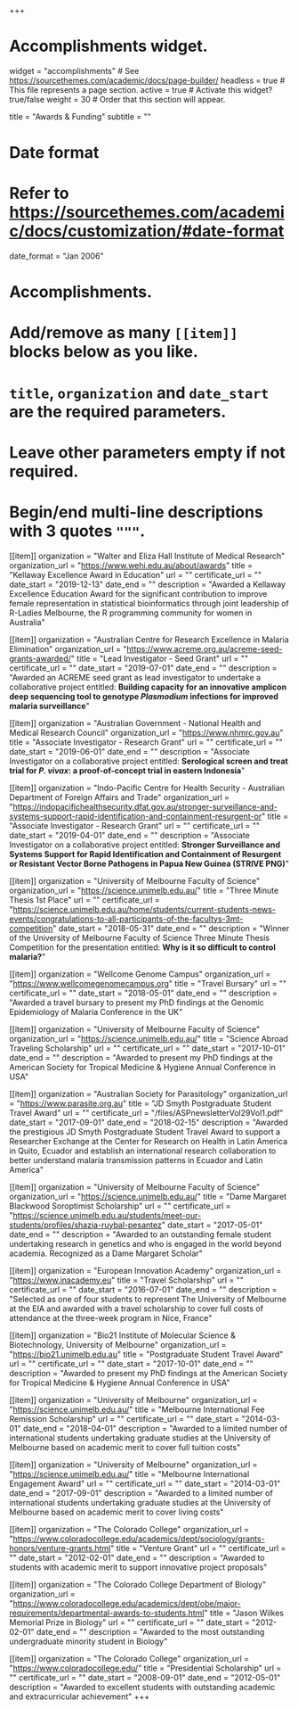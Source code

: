 +++
# Accomplishments widget.
widget = "accomplishments"  # See https://sourcethemes.com/academic/docs/page-builder/
headless = true  # This file represents a page section.
active = true  # Activate this widget? true/false
weight = 30  # Order that this section will appear.

title = "Awards & Funding"
subtitle = ""

# Date format
#   Refer to https://sourcethemes.com/academic/docs/customization/#date-format
date_format = "Jan 2006"

# Accomplishments.
#   Add/remove as many `[[item]]` blocks below as you like.
#   `title`, `organization` and `date_start` are the required parameters.
#   Leave other parameters empty if not required.
#   Begin/end multi-line descriptions with 3 quotes `"""`.

[[item]]
  organization = "Walter and Eliza Hall Institute of Medical Research"
  organization_url = "https://www.wehi.edu.au/about/awards"
  title = "Kellaway Excellence Award in Education"
  url = ""
  certificate_url = ""
  date_start = "2019-12-13"
  date_end = ""
  description = "Awarded a Kellaway Excellence Education Award for the significant contribution to improve female representation in statistical bioinformatics through joint leadership of R-Ladies Melbourne, the R programming community for women in Australia"
  
[[item]]
  organization = "Australian Centre for Research Excellence in Malaria Elimination"
  organization_url = "https://www.acreme.org.au/acreme-seed-grants-awarded/"
  title = "Lead Investigator - Seed Grant"
  url = ""
  certificate_url = ""
  date_start = "2019-07-01"
  date_end = ""
  description = "Awarded an ACREME seed grant as lead investigator to undertake a collaborative project entitled: **Building capacity for an innovative amplicon deep sequencing tool to genotype *Plasmodium* infections for improved malaria surveillance**"

[[item]]
  organization = "Australian Government - National Health and Medical Research Council"
  organization_url = "https://www.nhmrc.gov.au"
  title = "Associate Investigator - Research Grant"
  url = ""
  certificate_url = ""
  date_start = "2019-06-01"
  date_end = ""
  description = "Associate Investigator on a collaborative project entitled: **Serological screen and treat trial for *P. vivax*: a proof-of-concept trial in eastern Indonesia**"

[[item]]
  organization = "Indo-Pacific Centre for Health Security - Australian Department of Foreign Affairs and Trade"
  organization_url = "https://indopacifichealthsecurity.dfat.gov.au/stronger-surveillance-and-systems-support-rapid-identification-and-containment-resurgent-or"
  title = "Associate Investigator - Research Grant"
  url = ""
  certificate_url = ""
  date_start = "2019-04-01"
  date_end = ""
  description = "Associate Investigator on a collaborative project entitled: **Stronger Surveillance and Systems Support for Rapid Identification and Containment of Resurgent or Resistant Vector Borne Pathogens in Papua New Guinea (STRIVE PNG)**"

[[item]]
  organization = "University of Melbourne Faculty of Science"
  organization_url = "https://science.unimelb.edu.au/"
  title = "Three Minute Thesis 1st Place"
  url = ""
  certificate_url = "https://science.unimelb.edu.au/home/students/current-students-news-events/congratulations-to-all-participants-of-the-facultys-3mt-competition"
  date_start = "2018-05-31"
  date_end = ""
  description = "Winner of the University of Melbourne Faculty of Science Three Minute Thesis Competition for the presentation entitled: **Why is it so difficult to control malaria?**"
  
[[item]]
  organization = "Wellcome Genome Campus"
  organization_url = "https://www.wellcomegenomecampus.org"
  title = "Travel Bursary"
  url = ""
  certificate_url = ""
  date_start = "2018-05-01"
  date_end = ""
  description = "Awarded a travel bursary to present my PhD findings at the Genomic Epidemiology of Malaria Conference in the UK"

[[item]]
  organization = "University of Melbourne Faculty of Science"
  organization_url = "https://science.unimelb.edu.au/"
  title = "Science Abroad Traveling Scholarship"
  url = ""
  certificate_url = ""
  date_start = "2017-10-01"
  date_end = ""
  description = "Awarded to present my PhD findings at the American Society for Tropical Medicine & Hygiene Annual Conference in USA"
   
[[item]]
  organization = "Australian Society for Parasitology"
  organization_url = "https://www.parasite.org.au"
  title = "JD Smyth Postgraduate Student Travel Award"
  url = ""
  certificate_url = "/files/ASPnewsletterVol29Vol1.pdf"
  date_start = "2017-09-01"
  date_end = "2018-02-15"
  description = "Awarded the prestigious JD Smyth Postgraduate Student Travel Award to support a Researcher Exchange at the Center for Research on Health in Latin America in Quito, Ecuador and establish an international research collaboration to better understand malaria transmission patterns in Ecuador and Latin America"

[[item]]
  organization = "University of Melbourne Faculty of Science"
  organization_url = "https://science.unimelb.edu.au/"
  title = "Dame Margaret Blackwood Soroptimist Scholarship"
  url = ""
  certificate_url = "https://science.unimelb.edu.au/students/meet-our-students/profiles/shazia-ruybal-pesantez"
  date_start = "2017-05-01"
  date_end = ""
  description = "Awarded to an outstanding female student undertaking research in genetics and who is engaged in the world beyond academia. Recognized as a Dame Margaret Scholar"
  
[[item]]
  organization = "European Innovation Academy"
  organization_url = "https://www.inacademy.eu"
  title = "Travel Scholarship"
  url = ""
  certificate_url = ""
  date_start = "2016-07-01"
  date_end = ""
  description = "Selected as one of four students to represent The University of Melbourne at the EIA and awarded with a travel scholarship to cover full costs of attendance at the three-week program in Nice, France"

[[item]]
  organization = "Bio21 Institute of Molecular Science & Biotechnology, University of Melbourne"
  organization_url = "https://bio21.unimelb.edu.au"
  title = "Postgraduate Student Travel Award"
  url = ""
  certificate_url = ""
  date_start = "2017-10-01"
  date_end = ""
  description = "Awarded to present my PhD findings at the American Society for Tropical Medicine & Hygiene Annual Conference in USA"

[[item]]
  organization = "University of Melbourne"
  organization_url = "https://science.unimelb.edu.au/"
  title = "Melbourne International Fee Remission Scholarship"
  url = ""
  certificate_url = ""
  date_start = "2014-03-01"
  date_end = "2018-04-01"
  description = "Awarded to a limited number of international students undertaking graduate studies at the University of Melbourne based on academic merit to cover full tuition costs"
  
[[item]]
  organization = "University of Melbourne"
  organization_url = "https://science.unimelb.edu.au/"
  title = "Melbourne International Engagement Award"
  url = ""
  certificate_url = ""
  date_start = "2014-03-01"
  date_end = "2017-09-01"
  description = "Awarded to a limited number of international students undertaking graduate studies at the University of Melbourne based on academic merit to cover living costs"
  
[[item]]
  organization = "The Colorado College"
  organization_url = "https://www.coloradocollege.edu/academics/dept/sociology/grants-honors/venture-grants.html"
  title = "Venture Grant"
  url = ""
  certificate_url = ""
  date_start = "2012-02-01"
  date_end = ""
  description = "Awarded to students with academic merit to support innovative project proposals"

[[item]]
  organization = "The Colorado College Department of Biology"
  organization_url = "https://www.coloradocollege.edu/academics/dept/obe/major-requirements/departmental-awards-to-students.html"
  title = "Jason Wilkes Memorial Prize in Biology"
  url = ""
  certificate_url = ""
  date_start = "2012-02-01"
  date_end = ""
  description = "Awarded to the most outstanding undergraduate minority student in Biology"
  
[[item]]
  organization = "The Colorado College"
  organization_url = "https://www.coloradocollege.edu/"
  title = "Presidential Scholarship"
  url = ""
  certificate_url = ""
  date_start = "2008-09-01"
  date_end = "2012-05-01"
  description = "Awarded to excellent students with outstanding academic and extracurricular achievement"
+++

